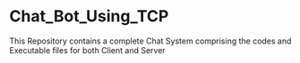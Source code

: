 # Chat_Bot_Using_TCP

This Repository contains a complete Chat System comprising the codes and Executable files for both Client and Server
